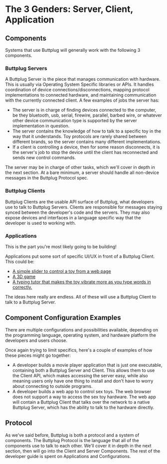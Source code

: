 # The 3 Genders: Server, Client, Application

## Components

Systems that use Buttplug will generally work with the following 3 components.

### Buttplug Servers

A Buttplug Server is the piece that manages communication with hardware. This is usually via Operating System Specific libraries or APIs. It handles coordination of device connections/disconnections, mapping protocol implementations to connected hardware, and maintaining communication with the currently connected client. A few examples of jobs the server has:

-   The server is in charge of finding devices connected to the computer, be they bluetooth, usb, serial, firewire, parallel, barbed wire, or whatever other device communication type is supported by the server implementation in question.
-   The server contains the knowledge of how to talk to a specific toy in the way that it understands. Toy protocols are rarely shared between different brands, so the server contains many different implementations.
-   If a client is controlling a device, then for some reason disconnects, it is the server's job to stop the device until the client has reconnected and sends new control commands.

The server may be in charge of other tasks, which we'll cover in depth in the next section. At a bare minimum, a server should handle all non-device messages in the Buttplug Protocol spec.

### Buttplug Clients

Buttplug Clients are the usable API surface of Buttplug, what developers use to talk to Buttplug Servers. Clients are responsible for messages staying synced between the developer's code and the servers. They may also expose devices and interfaces in a language specific way that the developer is used to working with.

### Applications

This is the part you're most likely going to be building!

Applications put some sort of specific UI/UX in front of a Buttplug Client. This could be:

-   [A simple slider to control a toy from a web page](https://playground.buttplug.world)
-   [A 3D game](https://www.youtube.com/watch?v=rAYdo1vDNak)
-   [A typing tutor that makes the toy vibrate more as you type words in correctly.](https://curiousjp.itch.io/caveman-bios-teaches-erotic-typing)

The ideas here really are endless. All of these will use a Buttplug Client to talk to a Buttplug Server.

## Component Configuration Examples

There are multiple configurations and possibilities available, depending on the programming language, operating system, and hardware platform the developers and users choose.

Once again trying to limit specifics, here's a couple of examples of how these pieces might go together:

-   A developer builds a movie player application that is just one executable, containing both a Buttplug Server and Client. This allows them to use the Client API, which makes accessing the server easy, while also meaning users only have one thing to install and don't have to worry about connecting to outside programs.
-   A developer builds a web app to control sex toys. The web browser does not support a way to access the sex toy hardware. The web app will contain a Buttplug Client that talks over the network to a native Buttplug Server, which has the ability to talk to the hardware directly.

## Protocol

As we've said before, Buttplug is both a protocol and a system of components. The Buttplug Protocol is the language that all of the components use to talk to each other. We'll cover it in depth in the next section, then will go into the Client and Server Components. The rest of the developer guide is spent on Applications and Configurations.